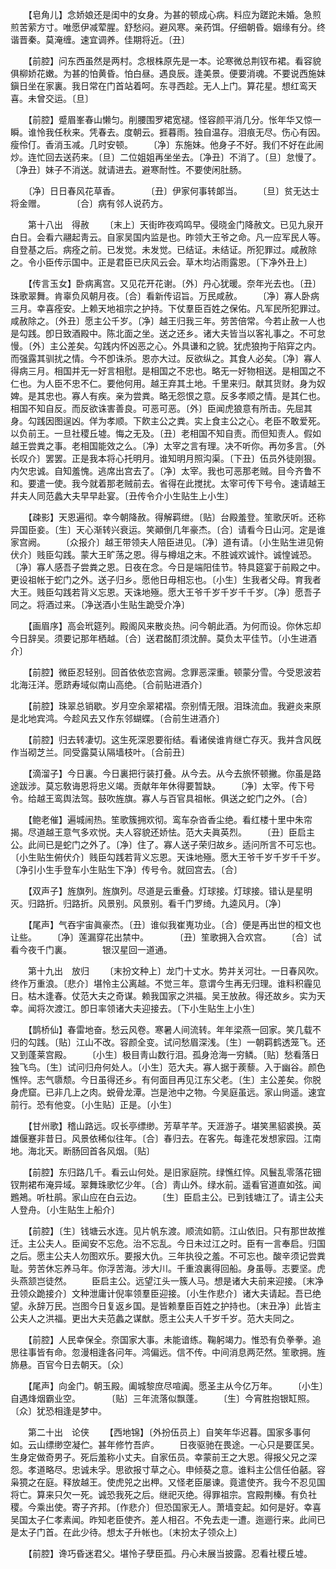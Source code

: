 <!-- { "loadSidebar": true } -->
　　【皂角儿】念娇娘还是闺中的女身。为甚的顿成心病。料应为蹉跎未婚。急煎煎苦萦方寸。唯愿伊减荤腥。舒愁闷。避风寒。亲药饵。仔细朝昏。姻缘有分。终谐晋秦。莫淹缠。速宜调养。佳期将近。〔丑〕 

　　【前腔】问东西虽然是两村。念根株原先是一本。论寒微总荆钗布裙。看容貌俱柳娇花嫩。为甚的怕黄昏。怕白昼。遇良辰。逢美景。便要消魂。不要说西施妹鎭日坐在家裏。我日常在门首站着呵。东寻西趁。无人上门。算花星。想红鸾天喜。未曾交运。〔旦〕 

　　【前腔】蹙眉峯春山懒匀。削腰围罗裙宽褪。怪容颜平消几分。怅年华又惊一瞬。谁怜我任秋来。凭春去。度朝云。捱暮雨。独自温存。泪痕无尽。伤心有因。瘦伶仃。香消玉减。几时安顿。 
　　〔净〕东施妹。他身子不好。我们不好在此闹炒。连忙回去送药来。〔旦〕二位姐姐再坐坐去。〔净丑〕不消了。〔旦〕怠慢了。〔净丑〕妹子不消送。就请进去。避寒耐性。不要使闲肚肠。 

　　〔净〕日日春风花草香。　　　　〔丑〕伊家何事转郞当。 
　　〔旦〕贫无达士将金赠。　　　　〔合〕病有邻人说药方。 

　　第十八出　得赦 
　　〔末上〕天街昨夜鸡鸣早。侵晓金门降赦文。已见九泉开白日。会看六翮起靑云。自家吴国内监是也。昨领大王爷之命。凡一应军民人等。自登基之后。病痊之前。已发觉。未发觉。已结证。未结证。所犯罪过。咸赦除之。令小臣传示国中。正是君臣已庆风云会。草木均沾雨露恩。〔下净外丑上〕 

　　【传言玉女】卧病离宫。又见花开花谢。〔外〕丹心犹暖。奈年光去也。〔丑〕珠歌翠舞。肯辜负风朝月夜。〔合〕看新传诏旨。万民咸赦。 
　　〔净〕寡人卧病三月。幸喜痊安。上赖天地祖宗之护持。下仗羣臣百姓之保佑。凡军民所犯罪过。咸赦除之。〔外丑〕愿主公千岁。〔净〕越王归我三年。劳苦倍常。今若止赦一人也是勾践。卽日致酒殿中。陈北面之坐。送之还乡。诸大夫皆当以客礼事之。不可怠慢。〔外〕主公差矣。勾践内怀凶恶之心。外具谦和之貌。犹虎狼拘于陷穽之内。而强露其驯扰之情。今不卽诛杀。恩亦大过。反欲纵之。其食人必矣。〔净〕寡人得病三月。相国并无一好言相慰。是相国之不忠也。略无一好物相送。是相国之不仁也。为人臣不忠不仁。要他何用。越王弃其土地。千里来归。献其货财。身为奴婢。是其忠也。寡人有疾。亲为尝粪。略无怨恨之意。反多孝顺之情。是其仁也。相国不知自反。而反欲诛害善良。可恶可恶。〔外〕臣闻虎狼意有所击。先屈其身。勾践因图逞凶。佯为孝顺。下飮主公之粪。实上食主公之心。老臣不敢爱死。以负前王。一旦社稷丘墟。悔之无及。〔丑〕老相国不知自责。而但知责人。假如越王尝粪之事。老相国能效之么。〔净〕太宰之言有理。决不听你。再勿多言。〔外长叹介〕罢罢。正是我本将心托明月。谁知明月照沟渠。〔下丑〕伍员外徒刚狠。内欠忠诚。自知羞愧。逃席出宫去了。〔净〕太宰。我也可恶那老贼。目今齐鲁不和。要遣一使。我今就着那老贼前去。省得在此搅扰。太宰可传下号令。速请越王幷夫人同范蠡大夫早早赴宴。〔丑传令介小生贴生上小生〕 

　　【疎影】天恩遍彻。幸今朝降赦。得解羁绁。〔贴〕台殿羞登。笙歌厌听。还称异国臣妾。〔生〕天心渐转兴衰运。笑顚倒几年豪杰。〔合〕请看今日山河。定是谁家宫阙。 
　　〔众报介〕越王带领夫人陪臣进见。〔净〕道有请。〔小生贴生进见俯伏介〕贱臣勾践。蒙大王旷荡之恩。得与樽俎之末。不胜诚欢诚忭。诚惶诚恐。〔净〕寡人感吾子尝粪之恩。日夜在念。今日是端阳佳节。特具筵宴于前殿之中。更设祖帐于蛇门之外。送子归乡。愿他日毋相忘也。〔小生〕生我者父母。育我者大王。贱臣勾践若背义忘恩。天诛地殛。愿大王爷千岁千岁千千岁。〔净〕愿吾子同之。将酒过来。〔净送酒小生贴生跪受介净〕 

　　【画眉序】高会玳筵列。殿阁风来散炎热。问今朝此酒。为何而设。你休忘却今日辞吴。须要记那年栖越。〔合〕送君酩酊须沈醉。莫负太平佳节。〔小生进酒介〕 

　　【前腔】微臣忍轻别。回首依依恋宫阙。念罪恶深重。顿蒙分雪。今受恩波若北海汪洋。愿跻寿域似南山高绝。〔合前贴进酒介〕 

　　【前腔】珠翠总销歇。岁月空余翠裙褶。奈别情无限。泪珠流血。我避炎来原是北地宾鸿。今趁风去又作东邻蝴蝶。〔合前生进酒介〕 

　　【前腔】归去转凄切。这生死深恩要衔结。看诸侯谁肯继亡存灭。我并含风旣作当砌芝兰。同受露莫认隔墙枝叶。〔合前丑〕 

　　【滴溜子】今日裏。今日裏把行装打叠。从今去。从今去旅怀顿撇。你虽是路途跋涉。莫忘敎诲恩将忠义竭。贡献年年休得要暂缺。 
　　〔净〕太宰。传下号令。给越王鸾舆法驾。鼓吹旌旗。寡人与百官具祖帐。俱送之蛇门之外。〔合〕 

　　【鲍老催】遍城闹热。笙歌簇拥欢彻。鸾车杂沓香尘绝。看红楼十里中朱帘揭。尽道越王意气多欢悦。夫人容貌还娇怯。范大夫眞英烈。 
　　〔丑〕臣启主公。此间已是蛇门之外了。〔净〕住了。寡人送子荣归故乡。适问所言不可忘也。〔小生贴生俯伏介〕贱臣勾践若背义忘恩。天诛地殛。愿大王爷千岁千岁千千岁。〔净引小生手登车小生贴生下净〕传号令。就回宫去。〔合〕 

　　【双声子】旌旗列。旌旗列。尽道是云重叠。灯球接。灯球接。错认是星明灭。归路折。归路折。风景别。风景别。看千门罗绮。九逵风月。〔净〕 

　　【尾声】气吞宇宙眞豪杰。〔丑〕谁似我崔嵬功业。〔合〕便是再出世的桓文也让些。 
　　〔净〕莲漏穿花出禁中。　　　　〔丑〕笙歌拥入合欢宫。 
　　〔合〕试看今夜千门裏。　　　　银汉星回一道通。 

　　第十九出　放归 
　　〔末扮文种上〕龙门十丈水。势并关河壮。一日春风吹。终作万重浪。〔悲介〕堪怜主公离越。不觉三年。意谓今生再无归理。谁料积霾见日。枯木逢春。仗范大夫之奇谋。赖我国家之洪福。吴王放赦。得还故乡。实为天幸。闻将次渡江。卽日率领诸大夫迎接去。〔下小生贴生上小生〕 

　　【鹊桥仙】春雷地奋。愁云风卷。寒暑人间流转。年年梁燕一回家。笑几载不归的勾践。〔贴〕江山不改。容颜全变。试问愁眉深浅。〔生〕一朝羁鹤透笼飞。还又到蓬莱宫殿。 
　　〔小生〕极目靑山数行泪。孤身沧海一穷鳞。〔贴〕愁看落日独飞鸟。〔生〕试问归舟何处人。〔小生〕范大夫。寡人据于蒺藜。入于幽谷。颜色憔悴。志气隳颓。今日虽得还乡。有何面目再见江东父老。〔生〕主公差矣。你脱身虎窟。已非几上之肉。蜕骨龙潭。岂是池中之物。今吴庭虽远。家山尙遥。速宜前行。恐有他变。〔小生贴〕正是。〔小生〕 

　　【甘州歌】稽山路远。叹长亭缥缈。芳草芊芊。天涯游子。堪笑黑貂裘换。英雄偃蹇非昔日。风景依稀似往年。〔合〕春归去。在客先。每逢花发想家园。江南地。海北天。断肠回首各风烟。〔贴〕 

　　【前腔】东归路几千。看云山何处。是旧家庭院。绿憔红悴。风鬟乱零落花钿钗荆裙布淹异域。翠舞珠歌忆少年。〔合〕靑山外。绿水前。遥看官道直如弦。闻鶗鴂。听杜鹃。家山应在白云边。 
　　〔生〕臣启主公。已到钱塘江了。请主公夫人登舟。〔小生贴生上船介〕 

　　【前腔】〔生〕钱塘云水连。见片帆东渡。顺流如箭。江山依旧。只有那世故推迁。主公夫人。臣闻安不忘危。治不忘乱。今日未过江之时。臣有一言奉启。归国之后。愿主公夫人勿图欢乐。要报大仇。三年执役之羞。不可忘也。酸辛须记尝粪耻。劳苦休忘养马年。你浮苦海。涉大川。千重浪裏得回船。身虽辱。志要坚。虎头燕颔岂徒然。 
　　臣启主公。远望江头一簇人马。想是诸大夫前来迎接。〔末净丑领众跪接介〕文种泄庸计倪率领羣臣迎接。〔小生作悲介〕诸大夫请起。吾已绝望。永辞万民。岂图今日复返乡国。是皆赖羣臣百姓之护持也。〔末丑净〕此皆主公夫人之洪福。更出大夫范蠡之谋猷。愿主公夫人千岁千岁。范大夫同之。 

　　【前腔】人民幸保全。奈国家大事。未能谙练。鞠躬竭力。惟恐有负拳拳。追思往事皆有命。忽漫相逢各问年。鸿偏远。信不传。中间消息两茫然。笙歌拥。旌斾悬。百官今日去朝天。〔众〕 

　　【尾声】向金门。朝玉殿。阖城黎庶尽喧阗。愿圣主从今亿万年。 
　　〔小生〕自遇烽烟霸业空。　　　　〔贴〕三年流落似飘蓬。 
　　〔生〕今宵胜抱银缸照。　　　　〔众〕犹恐相逢是梦中。 

　　第二十出　论侠 
　　【西地锦】〔外扮伍员上〕自笑年华迟暮。国家多事何如。云山缥缈空凝伫。甚年修竹吾庐。 
　　日夜驱驰在畏途。一心只是要匡吴。生身定做奇男子。死后羞称小丈夫。自家伍员。幸蒙前王之大恩。得报父兄之深怨。孝道略尽。忠诚未孚。思欲报寸草之心。申倾葵之意。谁料主公信任伯嚭。容枭獍之在庭。释放越王。使虎兕之出柙。又怪老臣屡谏。竟遣使齐。我今不忍见国将亡。算来只欠一死。诚恐我死之后。继祀灭绝。得罪祖宗。宫殿荆榛。有负社稷。今乘出使。寄子齐邦。〔作悲介〕但恐国家无人。萧墙变起。如何是好。幸喜吴国太子仁孝素闻。昨知老臣使齐。差人相召。不免去走一遭。迤逦行来。此间已是太子门首。在此少待。想太子升帐也。〔末扮太子领众上〕 

　　【前腔】谗巧昏迷君父。堪怜子孽臣孤。丹心未展当披露。忍看社稷丘墟。 
